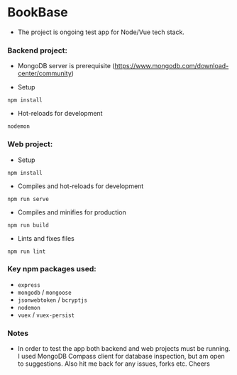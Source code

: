 # BookBase

- The project is ongoing test app for Node/Vue tech stack.

### Backend project:
- MongoDB server is prerequisite (https://www.mongodb.com/download-center/community)

- Setup
```
npm install
```

- Hot-reloads for development
```
nodemon
```

### Web project:

- Setup
```
npm install
```

- Compiles and hot-reloads for development
```
npm run serve
```

- Compiles and minifies for production
```
npm run build
```

- Lints and fixes files
```
npm run lint
```

### Key npm packages used:

- `express`
- `mongodb` / `mongoose`
- `jsonwebtoken` / `bcryptjs`
- `nodemon`
- `vuex` / `vuex-persist`

### Notes
- In order to test the app both backend and web projects must be running. I used MongoDB Compass client for database inspection, but am open to suggestions. Also hit me back for any issues, forks etc. Cheers